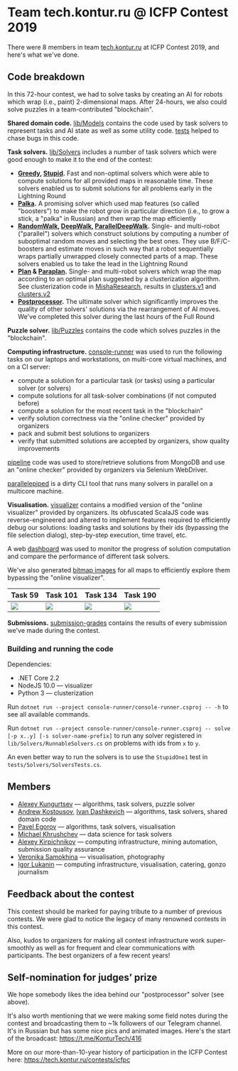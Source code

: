 # Team tech.kontur.ru @ ICFP Contest 2019

There were 8 members in team [tech.kontur.ru](https://tech.kontur.ru) at ICFP Contest 2019, and here's what we've done.

## Code breakdown

In this 72-hour contest, we had to solve tasks by creating an AI for robots which wrap (i.e., paint) 2-dimensional maps. After 24-hours, we also could solve puzzles in a team-contributed "blockchain". 

**Shared domain code.** [lib/Models](./lib/Models) contains the code used by task solvers to represent tasks and AI state as well as some utility code. [tests](./tests/) helped to chase bugs in this code.

**Task solvers.** [lib/Solvers](./lib/Solvers) includes a number of task solvers which were good enough to make it to the end of the contest:

* **[Greedy](./lib/Solvers/GreedySolver.cs), [Stupid](./lib/Solvers/StupidSolver.cs).** Fast and non-optimal solvers which were able to compute solutions for all provided maps in reasonable time. These solvers enabled us to submit solutions for all problems early in the Lightning Round
* **[Palka](./lib/Solvers/PalkaSolver.cs).** A promising solver which used map features (so called "boosters") to make the robot grow in particular direction (i.e., to grow a stick, a "palka" in Russian) and then wrap the map efficiently 
* **[RandomWalk](./lib/Solvers/RandomWalk/RandomWalkSolver.cs), [DeepWalk](./lib/Solvers/RandomWalk/DeepWalkSolver.cs), [ParallelDeepWalk](./lib/Solvers/RandomWalk/ParallelDeepWalkSolver.cs).** Single- and multi-robot ("parallel") solvers which construct solutions by computing a number of suboptimal random moves and selecting the best ones. They use B/F/C-boosters and estimate moves in such way that a robot sequentially wraps partially unwrapped closely connected parts of a map. These solvers enabled us to take the lead in the Lightning Round
* **[Plan](./lib/Solvers/RandomWalk/PlanSolver.cs) & [Paraplan](./lib/Solvers/RandomWalk/ParallelPlanSolver.cs).** Single- and multi-robot solvers which wrap the map according to an optimal plan suggested by a clusterization algorithm. See clusterization code in [MishaResearch](./MishaResearch/), results in [clusters.v1](./clusters.v1/) and [clusters.v2](./clusters.v2/)
* **[Postprocessor](./lib/Solvers/Postprocess/).** The ultimate solver which significantly improves the quality of other solvers' solutions via the rearrangement of AI moves. We've completed this solver during the last hours of the Full Round

**Puzzle solver.** [lib/Puzzles](./lib/Puzzles/) contains the code which solves puzzles in the "blockchain".

**Computing infrastructure.** [console-runner](./console-runner/) was used to run the following tasks on our laptops and workstations, on multi-core virtual machines, and on a CI server:

* compute a solution for a particular task (or tasks) using a particular solver (or solvers)
* compute solutions for all task-solver combinations (if not computed before)
* compute a solution for the most recent task in the "blockchain"
* verify solution correctness via the "online checker" provided by organizers
* pack and submit best solutions to organizers
* verify that submitted solutions are accepted by organizers, show quality improvements

[pipeline](./pipeline/) code was used to store/retrieve solutions from MongoDB and use an "online checker" provided by organizers via Selenium WebDriver.

[parallelepiped](./parallelepiped.py) is a dirty CLI tool that runs many solvers in parallel on a multicore machine.

**Visualisation.** [visualizer](./visualizer/) contains a modified version of the "online visualizer" provided by organizers. Its obfuscated ScalaJS code was reverse-engineered and altered to implement features required to efficiently debug our solutions: loading tasks and solutions by their ids (bypassing the file selection dialog), step-by-step execution, time travel, etc.

A web [dashboard](./dashboard/) was used to monitor the progress of solution computation and compare the performance of different task solvers.

We've also generated [bitmap images](./problems/all/images/) for all maps to efficiently explore them bypassing the "online visualizer".

| Task 59 | Task 101 | Task 134 | Task 190 |
| - | - | - | - |
| ![](https://raw.githubusercontent.com/kontur-contests/icfpc2019-tech-kontur-ru/master/problems/all/images/59.png) | ![](https://raw.githubusercontent.com/kontur-contests/icfpc2019-tech-kontur-ru/master/problems/all/images/101.png) | ![](https://raw.githubusercontent.com/kontur-contests/icfpc2019-tech-kontur-ru/master/problems/all/images/134.png) | ![](https://raw.githubusercontent.com/kontur-contests/icfpc2019-tech-kontur-ru/master/problems/all/images/190.png) |

**Submissions.** [submission-grades](./submission-grades/) contains the results of every submission we've made during the contest.

### Building and running the code

Dependencies:
* .NET Core 2.2
* NodeJS 10.0 — visualizer
* Python 3 — clusterization

Run `dotnet run --project console-runner/console-runner.csproj -- -h` to see all available commands.

Run `dotnet run --project console-runner/console-runner.csproj -- solve [-p x..y] [-s solver-name-prefix]` to run any solver registered in `lib/Solvers/RunnableSolvers.cs` on problems with ids from `x` to `y`.

An even better way to run the solvers is to use the `StupidOne1` test in `tests/Solvers/SolversTests.cs`.

## Members

* [Alexey Kungurtsev](https://github.com/KungA) — algorithms, task solvers, puzzle solver
* [Andrew Kostousov](https://github.com/AndrewKostousov), [Ivan Dashkevich](https://github.com/spaceorc) — algorithms, task solvers, shared domain code
* [Pavel Egorov](https://github.com/xoposhiy) — algorithms, task solvers, visualisation
* [Michael Khrushchev](https://github.com/MichaelEk) — data science for task solvers
* [Alexey Kirpichnikov](https://github.com/beevee) — computing infrastructure, mining automation, submission quality assurance
* [Veronika Samokhina](https://github.com/aminopyridin) — visualisation, photography
* [Igor Lukanin](https://github.com/igorlukanin) — computing infrastructure, visualisation, catering, gonzo journalism

## Feedback about the contest

This contest should be marked for paying tribute to a number of previous contests. We were glad to notice the legacy of many renowned contests in this contest.

Also, kudos to organizers for making all contest infrastructure work super-smoothly as well as for frequent and clear communications with participants. The best organizers of a few recent years!

## Self-nomination for judges’ prize

We hope somebody likes the idea behind our "postprocessor" solver (see above).

It's also worth mentioning that we were making some field notes during the contest and broadcasting them to ~1k followers of our Telegram channel. It's in Russian but has some nice pics and animated images. Here's the start of the broadcast: https://t.me/KonturTech/416

More on our more-than-10-year history of participation in the ICFP Contest here: https://tech.kontur.ru/contests/icfpc
